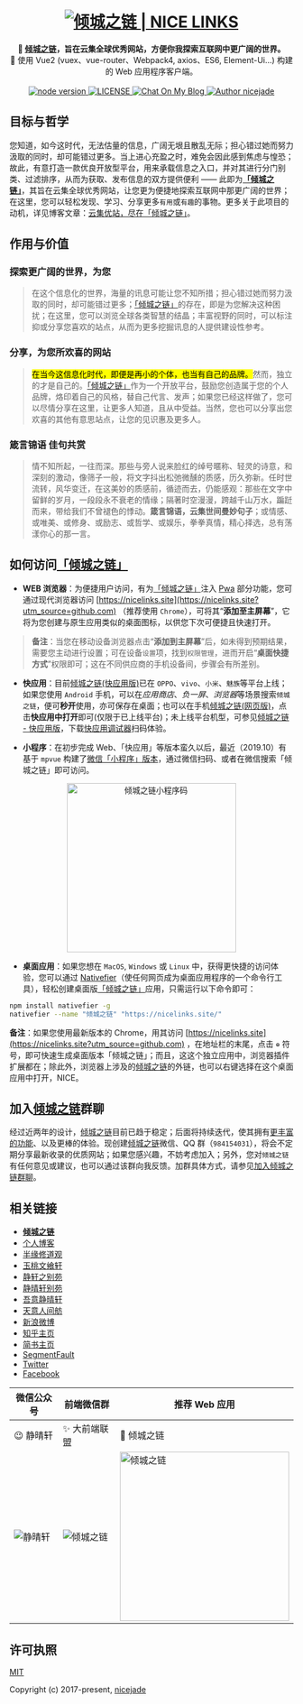 <h1 align="center"><a href="https://nicelinks.site?utm_source=github-nicelinks"><img src="https://image.nicelinks.site/nice-links-logo.png" alt="倾城之链 | NICE LINKS"></a></h1>

<div align="center">
  <strong>
    🐬 <a href="https://nicelinks.site?utm_source=github-nicelinks">倾城之链</a>，旨在云集全球优秀网站，方便你我探索互联网中更广阔的世界。
  </strong>
</div>

<div align="center">
 🐬 使用 Vue2 (vuex、vue-router、Webpack4, axios、ES6, Element-Ui...) 构建的 Web 应用程序客户端。
</div>

<br>

<div align="center">
  <a href="https://nodejs.org/en/">
    <img src="https://img.shields.io/badge/node-%3E%3D%208.0.0-green.svg" alt="node version">
  </a>
  <a href="https://github.com/nicejade/nicelinks-vue-client">
    <img src="https://img.shields.io/github/license/nicejade/nicelinks-vue-client.svg" alt="LICENSE">
  </a>
  <a href="https://www.jeffjade.com/2017/12/31/136-talk-about-nicelinks-site/">
    <img src="https://img.shields.io/badge/chat-on%20blog-brightgreen.svg" alt="Chat On My Blog">
  </a>
  <a href="https://about.me/nicejade"><img src="https://img.shields.io/badge/Author-nicejade-%23a696c8.svg" alt="Author nicejade"></a>
</div>

## 目标与哲学

您知道，如今这时代，无法估量的信息，广阔无垠且散乱无际；担心错过她而努力汲取的同时，却可能错过更多。当上进心充盈之时，难免会因此感到焦虑与惶恐；故此，有意打造一款优良开放型平台，用来承载信息之入口，并对其进行分门别类、过滤排序，从而为获取、发布信息的双方提供便利 —— 此即为[**「倾城之链」**](https://nicelinks.site?utm_source=github-nicelinks)，其旨在云集全球优秀网站，让您更为便捷地探索互联网中那更广阔的世界；在这里，您可以轻松发现、学习、分享更多`有用`或`有趣`的事物。更多关于此项目的动机，详见博客文章：[云集优站，尽在「倾城之链」](https://jeffjade.com/2017/12/31/136-talk-about-nicelinks-site/)。

## 作用与价值

### 探索更广阔的世界，为您

> 在这个信息化的世界，海量的讯息可能让您不知所措；担心错过她而努力汲取的同时，却可能错过更多；[「倾城之链」](https://nicelinks.site?utm_source=github-nicelinks)的存在，即是为您解决这种困扰；在这里，您可以浏览全球各类智慧的结晶；丰富视野的同时，可以标注抑或分享您喜欢的站点，从而为更多挖掘讯息的人提供建设性参考。

### 分享，为您所欢喜的网站

> <mark>在当今这信息化时代，即便是再小的个体，也当有自己的品牌。</mark>然而，独立的才是自己的。[「倾城之链」](https://nicelinks.site?utm_source=github-nicelinks)作为一个开放平台，鼓励您创造属于您的个人品牌，烙印着自己的风格，替自己代言、发声；如果您已经这样做了，您可以尽情分享在这里，让更多人知道，且从中受益。当然，您也可以分享出您欢喜的其他有意思站点，让您的见识惠及更多人。

### 箴言锦语 佳句共赏

> 情不知所起，一往而深。那些与旁人说来脸红的绰号暱称、轻灵的诗意，和深刻的激动，像筛子一般，将文字抖出松弛微醺的质感，历久弥新。任时世流转，风华变迁，在这美妙的质感前，循迹而去，仍能感观：那些在文字中留鲜的岁月，一段段永不衰老的情缘；隔著时空漫漫，跨越千山万水，蹁跹而来，带给我们不曾褪色的悸动。**箴言锦语，云集世间曼妙句子**；或情感、或唯美、或修身、或励志、或哲学、或娱乐，拳拳真情，精心择选，总有荡漾你心的那一言。

## 如何访问[「倾城之链」](https://nicelinks.site?utm_source=github.com)

- **WEB 浏览器**：为便捷用户访问，有为[「倾城之链」](https://nicelinks.site?utm_source=github.com)注入 [Pwa](https://github.com/nicejade/nice-front-end-tutorial/blob/master/tutorial/pwa-tutorial.md) 部分功能，您可通过现代浏览器访问 [https://nicelinks.site](https://nicelinks.site?utm_source=github.com) （推荐使用 `Chrome`），可将其“**添加至主屏幕**”，它将为您创建与原生应用类似的桌面图标，以供您下次可便捷且快速打开。

> **备注**：当您在移动设备浏览器点击“**添加到主屏幕**”后，如未得到预期结果，需要您主动进行设置；可在设备`设置`项，找到`权限管理`，进而开启“**桌面快捷方式**”权限即可；这在不同供应商的手机设备间，步骤会有所差别。

- **快应用**：目前[倾城之链(快应用版)](https://github.com/nicejade/nicelinks-quick-app)已在 `OPPO`、`vivo`、`小米`、`魅族`等平台上线；如果您使用 `Android` 手机，可以在*应用商店*、_负一屏_、*浏览器*等场景搜索`倾城之链`，便可**秒开**使用，亦可保存在桌面；也可以在手机[倾城之链(网页版)](https://nicelinks.site?utm_source=github.com)，点击**快应用中打开**即可(仅限于已上线平台)；未上线平台机型，可参见[倾城之链 - 快应用版](https://github.com/nicejade/nicelinks-quick-app#倾城之链快应用版)，下载[快应用调试器](https://github.com/nicejade/awesome-quickapp#调试器下载)扫码体验。

- **小程序**：在初步完成 Web、「快应用」等版本蛮久以后，最近（2019.10）有基于 `mpvue` 构建了[微信「小程序」版本](https://github.com/nicejade/nicelinks-miniprogram)，通过微信扫码、或者在微信搜索「倾城之链」即可访问。

<div align="center">
  <img src="https://image.nicelinks.site/nicelinks-miniprogram-code.jpeg" width="300px" alt="倾城之链小程序码"></img>
</div>

- **桌面应用**：如果您想在 `MacOS`, `Windows` 或 `Linux` 中，获得更快捷的访问体验，您可以通过 [Nativefier](https://github.com/jiahaog/nativefier)（使任何网页成为桌面应用程序的一个命令行工具），轻松创建桌面版[「倾城之链」](https://nicelinks.site?utm_source=github.com)应用，只需运行以下命令即可：

```bash
npm install nativefier -g
nativefier --name "倾城之链" "https://nicelinks.site/"
```

**备注**：如果您使用最新版本的 Chrome，用其访问 [https://nicelinks.site](https://nicelinks.site?utm_source=github.com) ，在地址栏的末尾，点击 `⊕` 符号，即可快速生成桌面版本「倾城之链」；而且，这这个独立应用中，浏览器插件扩展都在；除此外，浏览器上涉及的[倾城之链](https://nicelinks.site?utm_source=github.com)的外链，也可以右键选择在这个桌面应用中打开，NICE。

## 加入[倾城之链](https://nicelinks.site/?utm_source=github.com)群聊

经过近两年的设计，[倾城之链](https://nicelinks.site/?utm_source=github.com)目前已趋于稳定；后面将持续迭代，使其拥有[更丰富的功能](https://github.com/nicejade/nicelinks-vue-client/issues?q=is%3Aissue+is%3Aopen+sort%3Aupdated-desc+label%3Afunction)、以及更棒的体验。现创建[倾城之链](https://nicelinks.site/?utm_source=github.com)微信、QQ 群（`984154031`），将会不定期分享最新收录的优质网站；如果您感兴趣，不妨考虑加入；另外，您对`倾城之链`有任何意见或建议，也可以通过该群向我反馈。加群具体方式，请参见[加入倾城之链群聊](https://nice.lovejade.cn/zh/application/#加入倾城之链群聊)。

## 相关链接

- [**倾城之链**](https://nicelinks.site?utm_source=github-nicelinks)
- [个人博客](https://jeffjade.com/nicelinks?utm_source=github-nicelinks)
- [半缘修道观](https://memo.lovejade.cn/?utm_source=github-nicelinks)
- [玉桃文飨轩](https://share.lovejade.cn/?utm_source=github-nicelinks)
- [静轩之别苑](https://quickapp.lovejade.cn/?utm_source=github-nicelinks)
- [静晴轩别苑](https://nice.lovejade.cn/?utm_source=github-nicelinks)
- [吾意静晴轩](https://docz.lovejade.cn/?utm_source=github-nicelinks)
- [天意人间舫](https://blog.lovejade.cn/?utm_source=github-nicelinks)
- [新浪微博](https://weibo.com/jeffjade?utm_source=github-nicelinks)
- [知乎主页](https://www.zhihu.com/people/yang-qiong-pu/)
- [简书主页](https://www.jianshu.com/u/9aae3d8f4c3d)
- [SegmentFault](https://segmentfault.com/u/jeffjade)
- [Twitter](https://twitter.com/nicejadeyang)
- [Facebook](https://www.facebook.com/nice.jade.yang)

| 微信公众号 | 前端微信群 | 推荐 Web 应用 |
| --- | --- | --- |
| 😉 静晴轩 | ✨ 大前端联盟 | 🎉 倾城之链 |
| ![静晴轩](https://image.nicelinks.site/qrcode_jqx.jpg) | ![倾城之链](https://image.nicelinks.site/wqycx-weixin.png?ver=1) | <img src="https://image.nicelinks.site/nice-links.png" width="300px" alt="倾城之链"></img> |

## 许可执照

[MIT](http://opensource.org/licenses/MIT)

Copyright (c) 2017-present, [nicejade](https://nicelinks.site/member/admin)
